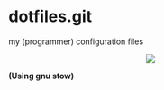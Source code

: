 # dotfiles.git
my (programmer) configuration files
<p align="center">
  <img src="https://img.shields.io/github/repo-size/nonomain/dotfiles?style=for-the-badge">
</p>

**(Using gnu stow)**
